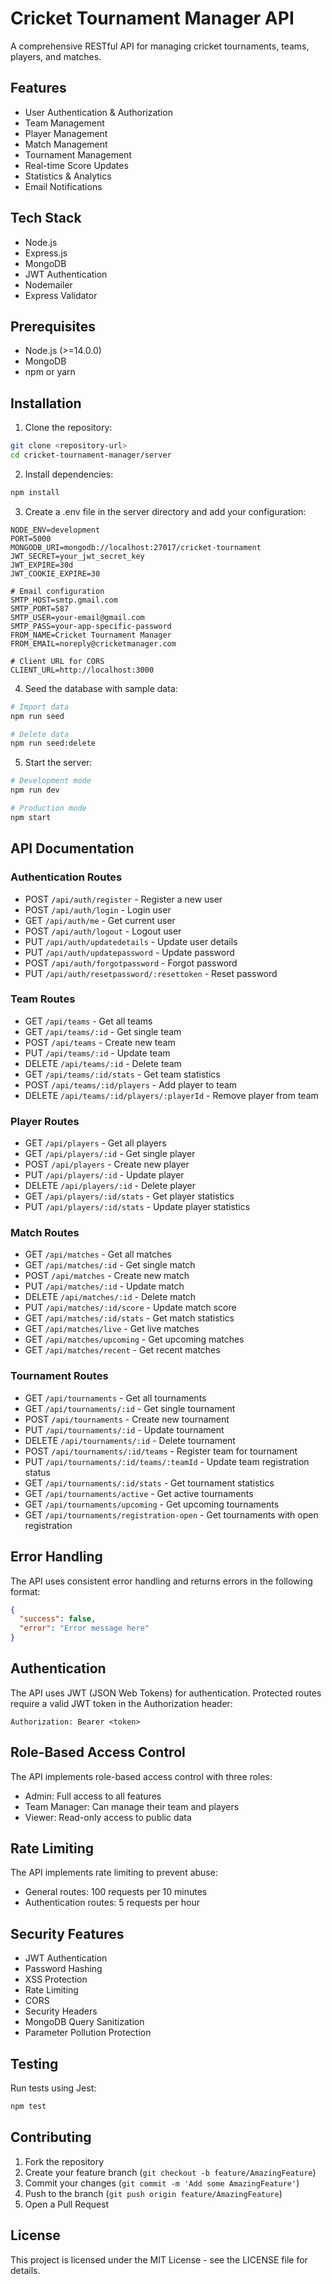 # Cricket Tournament Manager API

A comprehensive RESTful API for managing cricket tournaments, teams, players, and matches.

## Features

- User Authentication & Authorization
- Team Management
- Player Management
- Match Management
- Tournament Management
- Real-time Score Updates
- Statistics & Analytics
- Email Notifications

## Tech Stack

- Node.js
- Express.js
- MongoDB
- JWT Authentication
- Nodemailer
- Express Validator

## Prerequisites

- Node.js (>=14.0.0)
- MongoDB
- npm or yarn

## Installation

1. Clone the repository:
```bash
git clone <repository-url>
cd cricket-tournament-manager/server
```

2. Install dependencies:
```bash
npm install
```

3. Create a .env file in the server directory and add your configuration:
```env
NODE_ENV=development
PORT=5000
MONGODB_URI=mongodb://localhost:27017/cricket-tournament
JWT_SECRET=your_jwt_secret_key
JWT_EXPIRE=30d
JWT_COOKIE_EXPIRE=30

# Email configuration
SMTP_HOST=smtp.gmail.com
SMTP_PORT=587
SMTP_USER=your-email@gmail.com
SMTP_PASS=your-app-specific-password
FROM_NAME=Cricket Tournament Manager
FROM_EMAIL=noreply@cricketmanager.com

# Client URL for CORS
CLIENT_URL=http://localhost:3000
```

4. Seed the database with sample data:
```bash
# Import data
npm run seed

# Delete data
npm run seed:delete
```

5. Start the server:
```bash
# Development mode
npm run dev

# Production mode
npm start
```

## API Documentation

### Authentication Routes
- POST `/api/auth/register` - Register a new user
- POST `/api/auth/login` - Login user
- GET `/api/auth/me` - Get current user
- POST `/api/auth/logout` - Logout user
- PUT `/api/auth/updatedetails` - Update user details
- PUT `/api/auth/updatepassword` - Update password
- POST `/api/auth/forgotpassword` - Forgot password
- PUT `/api/auth/resetpassword/:resettoken` - Reset password

### Team Routes
- GET `/api/teams` - Get all teams
- GET `/api/teams/:id` - Get single team
- POST `/api/teams` - Create new team
- PUT `/api/teams/:id` - Update team
- DELETE `/api/teams/:id` - Delete team
- GET `/api/teams/:id/stats` - Get team statistics
- POST `/api/teams/:id/players` - Add player to team
- DELETE `/api/teams/:id/players/:playerId` - Remove player from team

### Player Routes
- GET `/api/players` - Get all players
- GET `/api/players/:id` - Get single player
- POST `/api/players` - Create new player
- PUT `/api/players/:id` - Update player
- DELETE `/api/players/:id` - Delete player
- GET `/api/players/:id/stats` - Get player statistics
- PUT `/api/players/:id/stats` - Update player statistics

### Match Routes
- GET `/api/matches` - Get all matches
- GET `/api/matches/:id` - Get single match
- POST `/api/matches` - Create new match
- PUT `/api/matches/:id` - Update match
- DELETE `/api/matches/:id` - Delete match
- PUT `/api/matches/:id/score` - Update match score
- GET `/api/matches/:id/stats` - Get match statistics
- GET `/api/matches/live` - Get live matches
- GET `/api/matches/upcoming` - Get upcoming matches
- GET `/api/matches/recent` - Get recent matches

### Tournament Routes
- GET `/api/tournaments` - Get all tournaments
- GET `/api/tournaments/:id` - Get single tournament
- POST `/api/tournaments` - Create new tournament
- PUT `/api/tournaments/:id` - Update tournament
- DELETE `/api/tournaments/:id` - Delete tournament
- POST `/api/tournaments/:id/teams` - Register team for tournament
- PUT `/api/tournaments/:id/teams/:teamId` - Update team registration status
- GET `/api/tournaments/:id/stats` - Get tournament statistics
- GET `/api/tournaments/active` - Get active tournaments
- GET `/api/tournaments/upcoming` - Get upcoming tournaments
- GET `/api/tournaments/registration-open` - Get tournaments with open registration

## Error Handling

The API uses consistent error handling and returns errors in the following format:
```json
{
  "success": false,
  "error": "Error message here"
}
```

## Authentication

The API uses JWT (JSON Web Tokens) for authentication. Protected routes require a valid JWT token in the Authorization header:
```
Authorization: Bearer <token>
```

## Role-Based Access Control

The API implements role-based access control with three roles:
- Admin: Full access to all features
- Team Manager: Can manage their team and players
- Viewer: Read-only access to public data

## Rate Limiting

The API implements rate limiting to prevent abuse:
- General routes: 100 requests per 10 minutes
- Authentication routes: 5 requests per hour

## Security Features

- JWT Authentication
- Password Hashing
- XSS Protection
- Rate Limiting
- CORS
- Security Headers
- MongoDB Query Sanitization
- Parameter Pollution Protection

## Testing

Run tests using Jest:
```bash
npm test
```

## Contributing

1. Fork the repository
2. Create your feature branch (`git checkout -b feature/AmazingFeature`)
3. Commit your changes (`git commit -m 'Add some AmazingFeature'`)
4. Push to the branch (`git push origin feature/AmazingFeature`)
5. Open a Pull Request

## License

This project is licensed under the MIT License - see the LICENSE file for details.